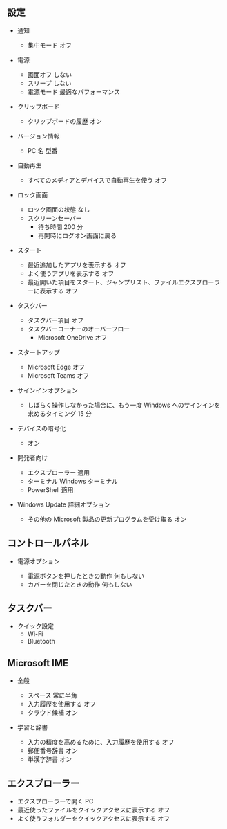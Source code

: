 ## 設定

- 通知

  - 集中モード オフ

- 電源

  - 画面オフ しない
  - スリープ しない
  - 電源モード 最適なパフォーマンス

- クリップボード

  - クリップボードの履歴 オン

- バージョン情報

  - PC 名 型番

- 自動再生

  - すべてのメディアとデバイスで自動再生を使う オフ

- ロック画面

  - ロック画面の状態 なし
  - スクリーンセーバー
    - 待ち時間 200 分
    - 再開時にログオン画面に戻る

- スタート

  - 最近追加したアプリを表示する オフ
  - よく使うアプリを表示する オフ
  - 最近開いた項目をスタート、ジャンプリスト、ファイルエクスプローラーに表示する オフ

- タスクバー

  - タスクバー項目 オフ
  - タスクバーコーナーのオーバーフロー
    - Microsoft OneDrive オフ

- スタートアップ

  - Microsoft Edge オフ
  - Microsoft Teams オフ

- サインインオプション

  - しばらく操作しなかった場合に、もう一度 Windows へのサインインを求めるタイミング 15 分

- デバイスの暗号化

  - オン

- 開発者向け

  - エクスプローラー 適用
  - ターミナル Windows ターミナル
  - PowerShell 適用

- Windows Update 詳細オプション

  - その他の Microsoft 製品の更新プログラムを受け取る オン

## コントロールパネル

- 電源オプション

  - 電源ボタンを押したときの動作 何もしない
  - カバーを閉じたときの動作 何もしない

## タスクバー

- クイック設定
  - Wi-Fi
  - Bluetooth

## Microsoft IME

- 全般

  - スペース 常に半角
  - 入力履歴を使用する オフ
  - クラウド候補 オン

- 学習と辞書

  - 入力の精度を高めるために、入力履歴を使用する オフ
  - 郵便番号辞書 オン
  - 単漢字辞書 オン

## エクスプローラー

- エクスプローラーで開く PC
- 最近使ったファイルをクイックアクセスに表示する オフ
- よく使うフォルダーをクイックアクセスに表示する オフ
